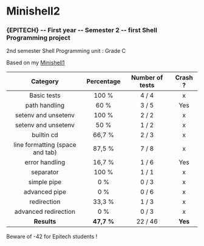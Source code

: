 # Minishell2
### {EPITECH} -- First year -- Semester 2 -- first Shell Programming project

2nd semester Shell Programming unit : Grade C

Based on my [Minishell1](https://github.com/LuciferBahamut/Minishell1)

|             Category            | Percentage | Number of tests | Crash ? |
|:-------------------------------:|:----------:|:---------------:|:-------:|
|           Basic tests           |    100 %   |      4 / 4      |    x    |
|          path handling          |    60 %    |      3 / 5      |   Yes   |
|       setenv and unsetenv       |    100 %   |      2 / 2      |    x    |
|       setenv and unsetenv       |    50 %    |      1 / 2      |    x    |
|            builtin cd           |   66,7 %   |      2 / 3      |    x    |
| line formatting (space and tab) |   87,5 %   |      7 / 8      |    x    |
|          error handling         |   16,7 %   |      1 / 6      |   Yes   |
|            separator            |    100 %   |      1 / 1      |    x    |
|           simple pipe           |     0 %    |      0 / 3      |    x    |
|          advanced pipe          |     0 %    |      0 / 6      |    x    |
|           redirection           |   33,3 %   |      1 / 3      |    x    |
|       advanced redirection      |     0 %    |      0 / 3      |    x    |
|           **Results**           | **47,7 %** |     22 / 46     | **Yes** |

Beware of -42 for Epitech students !
